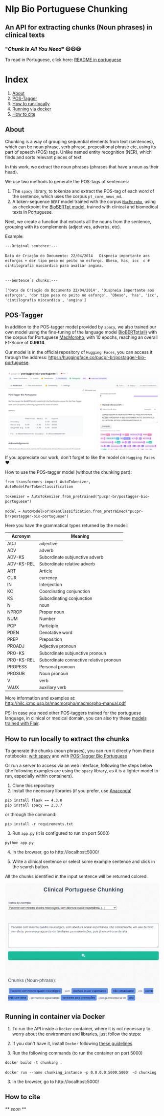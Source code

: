 # Nlp Bio Portuguese Chunking
## An API for extracting chunks (Noun phrases) in clinical texts
### "*Chunk Is All You Need*" 😄😄😄

To read in Portuguese, click here:  [README in portuguese](https://github.com/lisaterumi/nlp-portuguese-chunking/blob/main/READMEpt.md)

# Index
1. [About](#about)
2. [POS-Tagger](#pos-tagger)
3. [How to run-locally](#how-to-run-locally-to-extract-the-chunks)
4. [Running via docker](#running-in-container-via-docker)
5. [How to cite](#how-to-cite)

## About

Chunking is a way of grouping sequential elements from text (sentences), which can be noun phrase, verb phrase, prepositional phrase etc, using its part of speech (POS) tags. Unlike named entity recognition (NER), which finds and sorts relevant pieces of text.

In this work, we extract the noun phrases (phrases that have a noun as their head).

We use two methods to generate the POS-tags of sentences:

1. The `spacy` library, to tokenize and extract the POS-tag of each word of the sentence, which uses the corpus `pt_core_news_md`.
2. A token-sequence `BERT` model trained with the corpus [`MacMorpho`](http://nilc.icmc.usp.br/macmorpho/), using as checkpoint the [BioBERTpt model]( https://huggingface.co/pucpr/biobertpt-all), trained with clinical and biomedical texts in Portuguese.

Next, we create a function that extracts all the nouns from the sentence, grouping with its complements (adjectives, adverbs, etc).

Example:


```
---Original sentence:---

Data de Criação do Documento: 22/04/2014   Dispneia importante aos esforços + dor tipo peso no peito no esforço. Obeso, has, icc  c # cintilografia miocardica para avaliar angina.


---Sentence´s chunks:---

['Data de Criação do Documento 22/04/2014', 'Dispneia importante aos esforços', 'dor tipo peso no peito no esforço', 'Obeso', 'has', 'icc', 'cintilografia miocardica', 'angina']
```

## POS-Tagger

In addition to the POS-tagger model provided by `spacy`, we also trained our own model using the fine-tuning of the language model [BioBERTpt(all)](https://huggingface.co/pucpr/biobertpt-all) with the corpus for Portuguese [MacMorpho](http://nilc.icmc.usp.br/macmorpho/), with 10 epochs, reaching an overall F1-Score of **0.9814**.

Our model is in the official repository of `Hugging Faces`, you can access it through the address: https://huggingface.co/pucpr-br/postagger-bio-portuguese.

<img src="img/postagger-huggingfaces.png">

If you appreciate our work, don't forget to like the model on `Hugging Faces` ❤️

How to use the POS-tagger model (without the chunking part):

```
from transformers import AutoTokenizer, AutoModelForTokenClassification

tokenizer = AutoTokenizer.from_pretrained("pucpr-br/postagger-bio-portuguese")

model = AutoModelForTokenClassification.from_pretrained("pucpr-br/postagger-bio-portuguese")
```

Here you have the grammatical types returned by the model:

| Acronym | Meaning |
| -------------------- | -------------------- |
| ADJ | adjective |
| ADV | adverb |
| ADV-KS | Subordinate subjunctive adverb |
| ADV-KS-REL | Subordinate relative adverb |
| ART | Article |
| CUR | currency |
| IN | Interjection |
| KC | Coordinating conjunction |
| KS | Subordinating conjunction |
| N | noun |
| NPROP | Proper noun |
| NUM | Number |
| PCP | Participle |
| PDEN | Denotative word |
| PREP | Preposition |
| PROADJ | Adjective pronoun |
| PRO-KS | Subordinate subjunctive pronoun |
| PRO-KS-REL | Subordinate connective relative pronoun |
| PROPESS | Personal pronoun |
| PROSUB | Noun pronoun |
| V | verb |
| VAUX | auxiliary verb |

More information and examples at: http://nilc.icmc.usp.br/macmorpho/macmorpho-manual.pdf

PS: In case you need other POS-taggers trained for the portuguese language, in clinical or medical domain, you can also try these [models trained with Flair](https://github.com/HAILab-PUCPR/portuguese-clinical-pos-tagger).

## How to run locally to extract the chunks

To generate the chunks (noun phrases), you can run it directly from these notebooks: [with spacy](https://github.com/lisaterumi/nlp-portuguese-chunking/blob/main/notebook/chunking-portuguese_spacy.ipynb) and with [POS-Tagger Bio Portuguese](https://github.com/lisaterumi/nlp-portuguese-chunking/blob/main/notebook/chunking-portuguese_postagger_biopt.ipynb)

Or run a server to access via an web interface, following the steps below (the following examples are using the `spacy` library, as it is a lighter model to run, especially within containers).

1. Clone this repository
2. Install the necessary libraries (if you prefer, use [Anaconda](http://www.anaconda.com))

```
pip install flask == 4.3.0
pip install spacy == 2.3.7
```
or through the command:

```
pip install -r requirements.txt
```
3. Run `app.py` (it is configured to run on port 5000)

```
python app.py
```
4. In the browser, go to http://localhost:5000/

5. Write a clinical sentence or select some example sentence and click in the search button.
 
All the chunks identified in the input sentence will be returned colored.
 
<img src="img/chunk.png">

## Running in container via Docker

1. To run the API inside a `Docker` container, where it is not necessary to worry about the environment and libraries, just follow the steps:

1. If you don't have it, install `Docker` following [these guidelines](https://docs.docker.com/get-started/).

2. Run the following commands (to run the container on port 5000)
```
docker build -t chunking .

docker run --name chunking_instance -p 0.0.0.0:5000:5000  -d chunking

```
3. In the browser, go to http://localhost:5000/

## How to cite

** *soon* **

